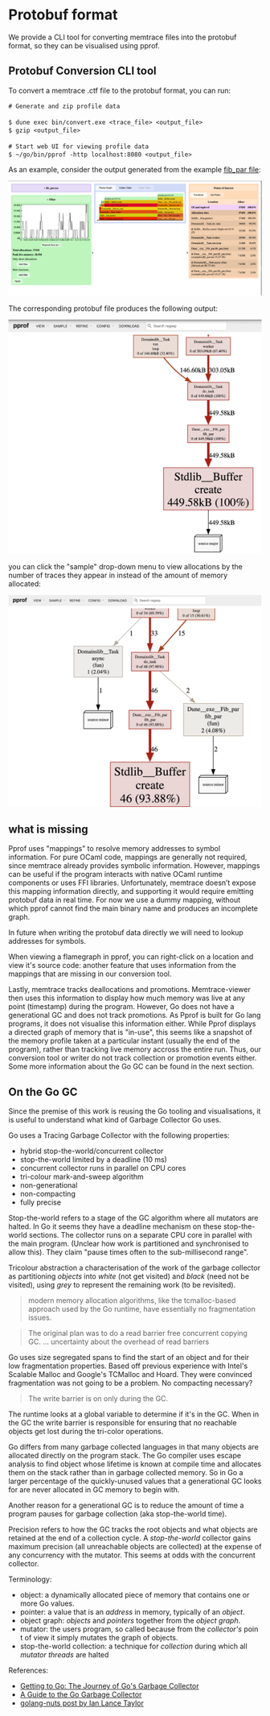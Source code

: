 # Protobuf format

We provide a CLI tool for converting memtrace files into the protobuf format, so they can be visualised using pprof.

## Protobuf Conversion CLI tool

To convert a memtrace .ctf file to the protobuf format, you can run:

```shell
# Generate and zip profile data

$ dune exec bin/convert.exe <trace_file> <output_file>
$ gzip <output_file>

# Start web UI for viewing profile data
$ ~/go/bin/pprof -http localhost:8080 <output_file>
```

As an example, consider the output generated from the example [fib_par file](./../examples/fib_par.ml):

![memtrace-viewer](memtrace-viewer-output.png)

The corresponding protobuf file produces the following output:

![Allocations-by-size](pprof-by-size.png)

you can click the "sample" drop-down menu to view allocations by the number of traces they appear in instead of the amount of memory allocated:

![Allocations-by-number-of-traces](pprof-by-samples.png)

## what is missing

Pprof uses "mappings" to resolve memory addresses to symbol information. For pure OCaml code, mappings are generally not required, since memtrace already provides symbolic information. However, mappings can be useful if the program interacts with native OCaml runtime components or uses FFI libraries. Unfortunately, memtrace doesn’t expose this mapping information directly, and supporting it would require emitting protobuf data in real time. For now we use a dummy mapping, without which pprof cannot find the main binary name and produces an incomplete graph.

In future when writing the protobuf data directly we will need to lookup addresses for symbols.

When viewing a flamegraph in pprof, you can right-click on a location and view it's source code: another feature that uses information from the mappings that are missing in our conversion tool.

Lastly, memtrace tracks deallocations and promotions. Memtrace-viewer then uses this information to display how much memory was live at any point (timestamp) during the program. However, Go does not have a generational GC and does not track promotions. As Pprof is built for Go lang programs, it does not visualise this information either. While Pprof displays a directed graph of memory that is "in-use", this seems like a snapshot of the memory profile taken at a particular instant (usually the end of the program), rather than tracking live memory accross the entire run. Thus, our conversion tool or writer do not track collection or promotion events either. Some more information about the Go GC can be found in the next section.

## On the Go GC

Since the premise of this work is reusing the Go tooling and visualisations, it is useful to understand what kind of Garbage Collector Go uses.

Go uses a Tracing Garbage Collector with the following properties:
 * hybrid stop-the-world/concurrent collector
 * stop-the-world limited by a deadline (10 ms)
 * concurrent collector runs in parallel on CPU cores
 * tri-colour mark-and-sweep algorithm
 * non-generational
 * non-compacting
 * fully precise

Stop-the-world refers to a stage of the GC algorithm where all mutators are halted. In Go it seems they have a deadline mechanism on these stop-the-world sections. The collector runs on a separate CPU core in parallel with the main program. (Unclear how work is partitioned and synchronised to allow this). They claim "pause times often to the sub-millisecond range".

Tricolour abstraction a characterisation of the work of the garbage collector as partitioning *objects* into *white* (not get visited) and *black* (need not be visited), using *grey* to represent the remaining work (to be revisited).

> modern memory allocation algorithms, like the tcmalloc-based approach used by the Go runtime, have essentially no fragmentation issues.

> The original plan was to do a read barrier free concurrent copying GC. ... uncertainty about the overhead of read barriers

Go uses size segregated spans to find the start of an object and for their low fragmentation properties. Based off previous experience with Intel's Scalable Malloc and Google's TCMalloc and Hoard. They were convinced fragmentation was not going to be a problem. No compacting necessary?

> The write barrier is on only during the GC.

The runtime looks at a global variable to determine if it's in the GC. When in the GC the write barrier is responsible for ensuring that no reachable objects get lost during the tri-color operations.

Go differs from many garbage collected languages in that many objects are allocated directly on the program stack. The Go compiler uses escape analysis to find object whose lifetime is known at compile time and allocates them on the stack rather than in garbage collected memory. So in Go a larger percentage of the quickly-unused values that a generational GC looks for are never allocated in GC memory to begin with.

Another reason for a generational GC is to reduce the amount of time a program pauses for garbage collection (aka stop-the-world time).

Precision refers to how the GC tracks the root objects and what objects are retained at the end of a collection cycle. A *stop-the-world* collector gains maximum precision (all unreachable objects are collected) at the expense of any concurrency with the mutator. This seems at odds with the concurrent collector.


Terminology:
 * object: a dynamically allocated piece of memory that contains one or more Go values.
 * pointer: a value that is an *address* in memory, typically of an *object*.
 * object graph: *objects* and *pointers* together from the *object graph*.
 * mutator: the users program, so called because from the *collector's* poin t of view it simply mutates the graph of objects.
 * stop-the-world collection: a technique for *collection* during which all *mutator threads* are halted



References:
 * [Getting to Go: The Journey of Go's Garbage Collector](https://go.dev/blog/ismmkeynote)
 * [A Guide to the Go Garbage Collector](https://tip.golang.org/doc/gc-guide)
 * [golang-nuts post by Ian Lance Taylor](https://groups.google.com/g/golang-nuts/c/KJiyv2mV2pU)